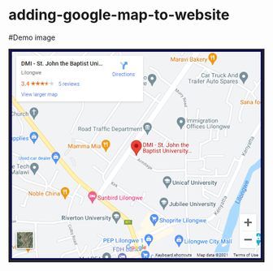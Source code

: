 # adding-google-map-to-website

#Demo image

![alt text](https://github.com/Collin0012/adding-google-map-to-website/blob/master/demo.png?raw=true)
